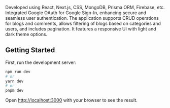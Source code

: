 Developed using React, Next.js, CSS, MongoDB, Prisma ORM, Firebase, etc. Integrated Google OAuth for Google Sign-In, enhancing secure and seamless user authentication. The application supports CRUD operations for blogs and comments, allows filtering of blogs based on categories and users, and includes pagination. It features a responsive UI with light and dark theme options.

## Getting Started

First, run the development server:

```bash
npm run dev
# or
yarn dev
# or
pnpm dev
```

Open [http://localhost:3000](http://localhost:3000) with your browser to see the result.

